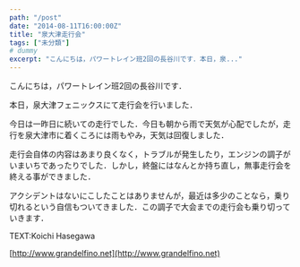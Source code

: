 ```yaml
---
path: "/post"
date: "2014-08-11T16:00:00Z"
title: "泉大津走行会"
tags: ["未分類"]
# dummy
excerpt: "こんにちは，パワートレイン班2回の長谷川です．本日，泉..."
---
```




[](11-1.jpg)

こんにちは，パワートレイン班2回の長谷川です．

本日，泉大津フェニックスにて走行会を行いました．

今日は一昨日に続いての走行でした．今日も朝から雨で天気が心配でしたが，走行を泉大津市に着くころには雨もやみ，天気は回復しました．

走行会自体の内容はあまり良くなく，トラブルが発生したり，エンジンの調子がいまいちであったりでした．しかし，終盤にはなんとか持ち直し，無事走行会を終える事ができました．

アクシデントはないにこしたことはありませんが，最近は多少のことなら，乗り切れるという自信もついてきました．この調子で大会までの走行会も乗り切っていきます．

TEXT:Koichi Hasegawa

[http://www.grandelfino.net](http://www.grandelfino.net)

